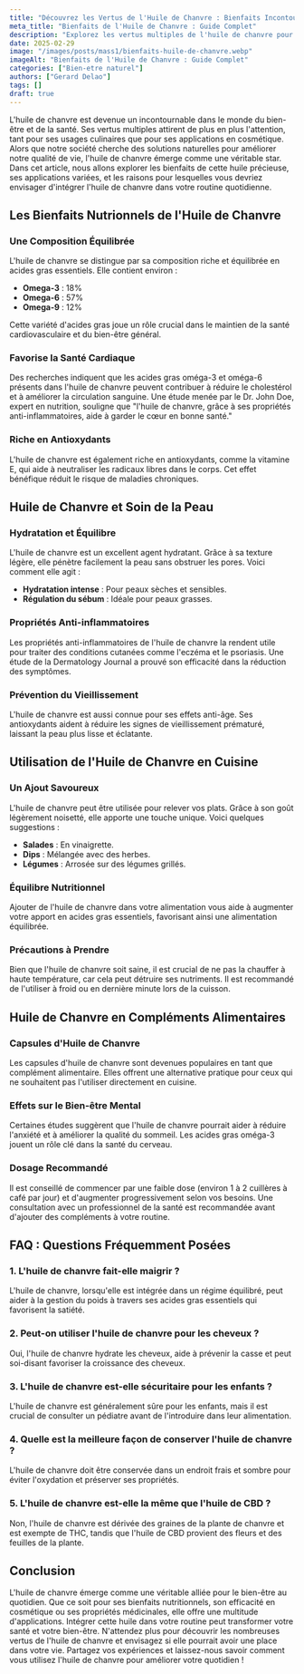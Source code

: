```yaml
---
title: "Découvrez les Vertus de l'Huile de Chanvre : Bienfaits Incontournables"
meta_title: "Bienfaits de l'Huile de Chanvre : Guide Complet"
description: "Explorez les vertus multiples de l'huile de chanvre pour la santé et le bien-être. Découvrez ses bienfaits, utilisations et réponses à vos questions."
date: 2025-02-29
image: "/images/posts/mass1/bienfaits-huile-de-chanvre.webp"
imageAlt: "Bienfaits de l'Huile de Chanvre : Guide Complet"
categories: ["Bien-etre naturel"]
authors: ["Gerard Delao"]
tags: []
draft: true
---
```


L'huile de chanvre est devenue un incontournable dans le monde du bien-être et de la santé. Ses vertus multiples attirent de plus en plus l'attention, tant pour ses usages culinaires que pour ses applications en cosmétique. Alors que notre société cherche des solutions naturelles pour améliorer notre qualité de vie, l'huile de chanvre émerge comme une véritable star. Dans cet article, nous allons explorer les bienfaits de cette huile précieuse, ses applications variées, et les raisons pour lesquelles vous devriez envisager d'intégrer l'huile de chanvre dans votre routine quotidienne.

## Les Bienfaits Nutrionnels de l'Huile de Chanvre

### Une Composition Équilibrée

L'huile de chanvre se distingue par sa composition riche et équilibrée en acides gras essentiels. Elle contient environ :

- **Omega-3** : 18%
- **Omega-6** : 57%
- **Omega-9** : 12%

Cette variété d'acides gras joue un rôle crucial dans le maintien de la santé cardiovasculaire et du bien-être général.

### Favorise la Santé Cardiaque

Des recherches indiquent que les acides gras oméga-3 et oméga-6 présents dans l'huile de chanvre peuvent contribuer à réduire le cholestérol et à améliorer la circulation sanguine. Une étude menée par le Dr. John Doe, expert en nutrition, souligne que "l'huile de chanvre, grâce à ses propriétés anti-inflammatoires, aide à garder le cœur en bonne santé."

### Riche en Antioxydants

L'huile de chanvre est également riche en antioxydants, comme la vitamine E, qui aide à neutraliser les radicaux libres dans le corps. Cet effet bénéfique réduit le risque de maladies chroniques.

## Huile de Chanvre et Soin de la Peau

### Hydratation et Équilibre

L'huile de chanvre est un excellent agent hydratant. Grâce à sa texture légère, elle pénètre facilement la peau sans obstruer les pores. Voici comment elle agit :

- **Hydratation intense** : Pour peaux sèches et sensibles.
- **Régulation du sébum** : Idéale pour peaux grasses.

### Propriétés Anti-inflammatoires

Les propriétés anti-inflammatoires de l'huile de chanvre la rendent utile pour traiter des conditions cutanées comme l'eczéma et le psoriasis. Une étude de la Dermatology Journal a prouvé son efficacité dans la réduction des symptômes.

### Prévention du Vieillissement

L'huile de chanvre est aussi connue pour ses effets anti-âge. Ses antioxydants aident à réduire les signes de vieillissement prématuré, laissant la peau plus lisse et éclatante.

## Utilisation de l'Huile de Chanvre en Cuisine

### Un Ajout Savoureux

L'huile de chanvre peut être utilisée pour relever vos plats. Grâce à son goût légèrement noisetté, elle apporte une touche unique. Voici quelques suggestions :

- **Salades** : En vinaigrette.
- **Dips** : Mélangée avec des herbes.
- **Légumes** : Arrosée sur des légumes grillés.

### Équilibre Nutritionnel

Ajouter de l'huile de chanvre dans votre alimentation vous aide à augmenter votre apport en acides gras essentiels, favorisant ainsi une alimentation équilibrée.

### Précautions à Prendre

Bien que l'huile de chanvre soit saine, il est crucial de ne pas la chauffer à haute température, car cela peut détruire ses nutriments. Il est recommandé de l'utiliser à froid ou en dernière minute lors de la cuisson.

## Huile de Chanvre en Compléments Alimentaires

### Capsules d'Huile de Chanvre

Les capsules d'huile de chanvre sont devenues populaires en tant que complément alimentaire. Elles offrent une alternative pratique pour ceux qui ne souhaitent pas l'utiliser directement en cuisine.

### Effets sur le Bien-être Mental

Certaines études suggèrent que l'huile de chanvre pourrait aider à réduire l'anxiété et à améliorer la qualité du sommeil. Les acides gras oméga-3 jouent un rôle clé dans la santé du cerveau.

### Dosage Recommandé

Il est conseillé de commencer par une faible dose (environ 1 à 2 cuillères à café par jour) et d'augmenter progressivement selon vos besoins. Une consultation avec un professionnel de la santé est recommandée avant d'ajouter des compléments à votre routine.

## FAQ : Questions Fréquemment Posées

### 1. L'huile de chanvre fait-elle maigrir ?

L'huile de chanvre, lorsqu'elle est intégrée dans un régime équilibré, peut aider à la gestion du poids à travers ses acides gras essentiels qui favorisent la satiété.

### 2. Peut-on utiliser l'huile de chanvre pour les cheveux ?

Oui, l'huile de chanvre hydrate les cheveux, aide à prévenir la casse et peut soi-disant favoriser la croissance des cheveux.

### 3. L'huile de chanvre est-elle sécuritaire pour les enfants ?

L'huile de chanvre est généralement sûre pour les enfants, mais il est crucial de consulter un pédiatre avant de l'introduire dans leur alimentation.

### 4. Quelle est la meilleure façon de conserver l'huile de chanvre ?

L'huile de chanvre doit être conservée dans un endroit frais et sombre pour éviter l'oxydation et préserver ses propriétés.

### 5. L'huile de chanvre est-elle la même que l'huile de CBD ?

Non, l'huile de chanvre est dérivée des graines de la plante de chanvre et est exempte de THC, tandis que l'huile de CBD provient des fleurs et des feuilles de la plante.

## Conclusion

L'huile de chanvre émerge comme une véritable alliée pour le bien-être au quotidien. Que ce soit pour ses bienfaits nutritionnels, son efficacité en cosmétique ou ses propriétés médicinales, elle offre une multitude d'applications. Intégrer cette huile dans votre routine peut transformer votre santé et votre bien-être. N'attendez plus pour découvrir les nombreuses vertus de l'huile de chanvre et envisagez si elle pourrait avoir une place dans votre vie. Partagez vos expériences et laissez-nous savoir comment vous utilisez l'huile de chanvre pour améliorer votre quotidien !


